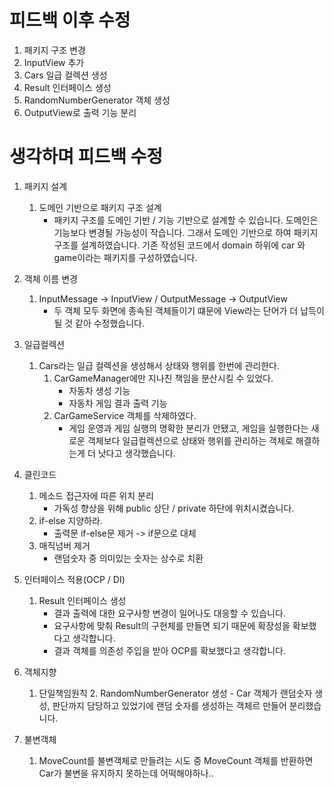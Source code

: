# 피드백 이후 수정
1. 패키지 구조 변경
2. InputView 추가
3. Cars 일급 컬렉션 생성
4. Result 인터페이스 생성
5. RandomNumberGenerator 객체 생성
6. OutputView로 출력 기능 분리


# 생각하며 피드백 수정
1. 패키지 설계
    1. 도메인 기반으로 패키지 구조 설계
        - 패키지 구조를 도메인 기반 / 기능 기반으로 설계할 수 있습니다.
          도메인은 기능보다 변경될 가능성이 작습니다. 그래서 도메인 기반으로 하여 패키지 구조를 설계하였습니다.
          기존 작성된 코드에서 domain 하위에 car 와 game이라는 패키지를 구성하였습니다.

2. 객체 이름 변경
    1. InputMessage -> InputView /  OutputMessage -> OutputView
        - 두 객체 모두 화면에 종속된 객체들이기 떄문에 View라는 단어가 더 납득이 될 것 같아 수정했습니다.

3. 일급컬렉션
    1. Cars라는 일급 컬렉션을 생성해서 상태와 행위를 한번에 관리한다.
        1. CarGameManager에만 지나친 책임을 분산시킬 수 있었다.
            - 자동차 생성 기능
            - 자동차 게임 결과 출력 기능
        2. CarGameService 객체를 삭제하였다.
            - 게임 운영과 게임 실행의 명확한 분리가 안됐고, 게임을 실행한다는 새로운 객체보다 일급컬렉션으로 상태와 행위를 관리하는 객체로 해결하는게 더 낫다고 생각했습니다.

4. 클린코드
    1. 메소드 접근자에 따른 위치 분리
        - 가독성 향상을 위해 public 상단 / private 하단에 위치시켰습니다.
    2. if-else 지양하라.
        - 출력문 if-else문 제거 -> if문으로 대체
    3. 매직넘버 제거
        - 랜덤숫자 중 의미있는 숫자는 상수로 치환

5. 인터페이스 적용(OCP / DI)
    1. Result 인터페이스 생성
        - 결과 출력에 대한 요구사항 변경이 일어나도 대응할 수 있습니다.
        - 요구사항에 맞춰 Result의 구현체를 만들면 되기 때문에 확장성을 확보했다고 생각합니다.
        - 결과 객체를 의존성 주입을 받아 OCP를 확보했다고 생각합니다.

6. 객체지향
    1. 단일책임원칙
        2. RandomNumberGenerator 생성
            - Car 객체가 랜덤숫자 생성, 판단까지 담당하고 있었기에 랜덤 숫자를 생성하는 객체르 만들어 분리했습니다.

7. 불변객체
    1. MoveCount를 불변객체로 만들려는 시도 중 MoveCount 객체를 반환하면 Car가 불변을 유지하지 못하는데 어떡해야하나..
